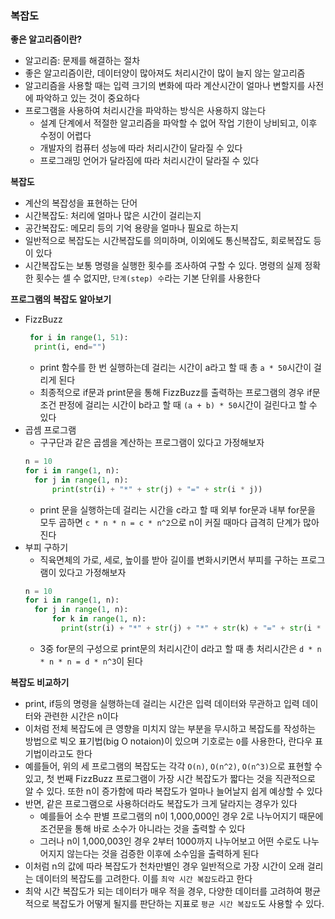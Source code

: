### 복잡도

**좋은 알고리즘이란?**

- 알고리즘: 문제를 해결하는 절차
- 좋은 알고리즘이란, 데이터양이 많아져도 처리시간이 많이 늘지 않는 알고리즘
- 알고리즘을 사용할 때는 입력 크기의 변화에 따라 계산시간이 얼마나 변할지를 사전에 파악하고 있는 것이 중요하다
- 프로그램을 사용하여 처리시간을 파악하는 방식은 사용하지 않는다
  - 설계 단계에서 적절한 알고리즘을 파악할 수 없어 작업 기한이 낭비되고, 이후 수정이 어렵다
  - 개발자의 컴퓨터 성능에 따라 처리시간이 달라질 수 있다
  - 프로그래밍 언어가 달라짐에 따라 처리시간이 달라질 수 있다

**복잡도**

- 계산의 복잡성을 표현하는 단어
- 시간복잡도: 처리에 얼마나 많은 시간이 걸리는지
- 공간복잡도: 메모리 등의 기억 용량을 얼마나 필요로 하는지
- 일반적으로 복잡도는 시간복잡도를 의미하며, 이외에도 통신복잡도, 회로복잡도 등이 있다
- 시간복잡도는 보통 명령을 실행한 횟수를 조사하여 구할 수 있다. 명령의 실제 정확한 횟수는 셀 수 없지만, `단계(step) 수`라는 기본 단위를 사용한다

**프로그램의 복잡도 알아보기**

- FizzBuzz
  ```python
   for i in range(1, 51):
    print(i, end="")
  ```
  - print 함수를 한 번 실행하는데 걸리는 시간이 a라고 할 때 총 `a * 50`시간이 걸리게 된다
  - 최종적으로 if문과 print문을 통해 FizzBuzz를 출력하는 프로그램의 경우 if문 조건 판정에 걸리는 시간이 b라고 할 때 `(a + b) * 50`시간이 걸린다고 할 수 있다
- 곱셈 프로그램
  - 구구단과 같은 곱셈을 계산하는 프로그램이 있다고 가정해보자
  ```python
  n = 10
  for i in range(1, n):
    for j in range(1, n):
        print(str(i) + "*" + str(j) + "=" + str(i * j))
  ```
  - print 문을 실행하는데 걸리는 시간을 c라고 할 때 외부 for문과 내부 for문을 모두 곱하면 `c * n * n = c * n^2`으로 n이 커질 때마다 급격히 단계가 많아진다
- 부피 구하기
  - 직육면체의 가로, 세로, 높이를 받아 길이를 변화시키면서 부피를 구하는 프로그램이 있다고 가정해보자
  ```python
  n = 10
  for i in range(1, n):
    for j in range(1, n):
        for k in range(1, n):
          print(str(i) + "*" + str(j) + "*" + str(k) + "=" + str(i * j * k))
  ```
  - 3중 for문의 구성으로 print문의 처리시간이 d라고 할 때 총 처리시간은 `d * n * n * n = d * n^3`이 된다

**복잡도 비교하기**

- print, if등의 명령을 실행하는데 걸리는 시간은 입력 데이터와 무관하고 입력 데이터와 관련한 시간은 n이다
- 이처럼 전체 복잡도에 큰 영향을 미치지 않는 부분을 무시하고 복잡도를 작성하는 방법으로 빅오 표기법(big O notaion)이 있으며 기호로는 `O`를 사용한다, 란다우 표기법이라고도 한다
- 예를들어, 위의 세 프로그램의 복잡도는 각각 `O(n)`, `O(n^2)`, `O(n^3)`으로 표현할 수 있고, 첫 번째 FizzBuzz 프로그램이 가장 시간 복잡도가 짧다는 것을 직관적으로 알 수 있다. 또한 n이 증가함에 따라 복잡도가 얼마나 늘어날지 쉽게 예상할 수 있다
- 반면, 같은 프로그램으로 사용하더라도 복잡도가 크게 달라지는 경우가 있다
  - 예를들어 소수 판별 프로그램의 n이 1,000,000인 경우 2로 나누어지기 때문에 조건문을 통해 바로 소수가 아니라는 것을 출력할 수 있다
  - 그러나 n이 1,000,003인 경우 2부터 1000까지 나누어보고 어떤 수로도 나누어지지 않는다는 것을 검증한 이후에 소수임을 출력하게 된다
- 이처럼 n의 값에 따라 복잡도가 천차만별인 경우 일반적으로 가장 시간이 오래 걸리는 데이터의 복잡도를 고려한다. 이를 `최악 시간 복잡도`라고 한다
- 최악 시간 복잡도가 되는 데이터가 매우 적을 경우, 다양한 데이터를 고려하여 평균적으로 복잡도가 어떻게 될지를 판단하는 지표로 `평균 시간 복잡도`도 사용할 수 있다.
